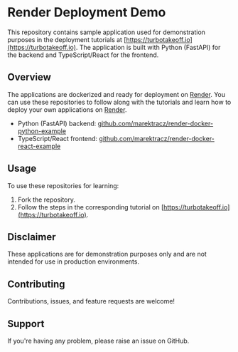 # Render Deployment Demo

This repository contains sample application used for demonstration purposes in the deployment tutorials at [https://turbotakeoff.io](https://turbotakeoff.io). The application is built with Python (FastAPI) for the backend and TypeScript/React for the frontend.

## Overview

The applications are dockerized and ready for deployment on [Render](https://render.com). You can use these repositories to follow along with the tutorials and learn how to deploy your own applications on [Render](https://render.com).

- Python (FastAPI) backend: [github.com/marektracz/render-docker-python-example](https://github.com/marektracz/render-docker-python-example)
- TypeScript/React frontend: [github.com/marektracz/render-docker-react-example](https://github.com/marektracz/render-docker-react-example)

## Usage

To use these repositories for learning:

1. Fork the repository.
2. Follow the steps in the corresponding tutorial on [https://turbotakeoff.io](https://turbotakeoff.io).

## Disclaimer

These applications are for demonstration purposes only and are not intended for use in production environments. 

## Contributing

Contributions, issues, and feature requests are welcome!

## Support

If you're having any problem, please raise an issue on GitHub.
